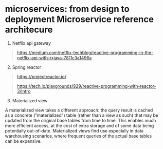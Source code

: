 microservices: from design to deployment
Microservice reference architecure
====

1. Netflix api gateway

> https://medium.com/netflix-techblog/reactive-programming-in-the-netflix-api-with-rxjava-7811c3a1496a

2. Spring reactor

> https://projectreactor.io/

> https://tech.io/playgrounds/929/reactive-programming-with-reactor-3/Intro

3. Materialized view

A materialized view takes a different approach: the query result is cached as a concrete ("materialized") table (rather than a view as such) that may be updated from the original base tables from time to time. This enables much more efficient access, at the cost of extra storage and of some data being potentially out-of-date. Materialized views find use especially in data warehousing scenarios, where frequent queries of the actual base tables can be expensive.


